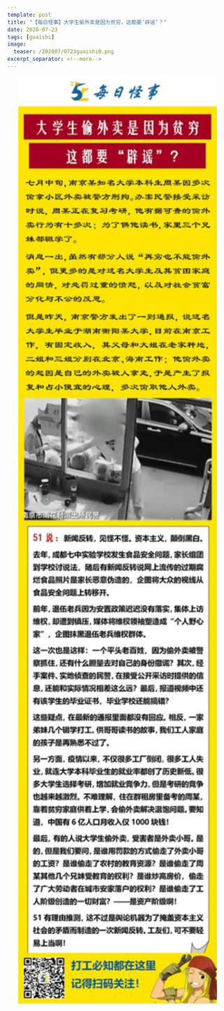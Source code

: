 ```yaml
---
template: post
title: "【每日怪事】大学生偷外卖是因为贫穷，这都要‘辟谣’？"
date: 2020-07-23
tags: [guaishi]
image:
  teaser: /202007/0723guaishi0.png
excerpt_separator: <!--more-->
---
```


<div style="text-align:center;color:grey"><img src="/images/202007/0723guaishi.jpg" width="90%"></div><br>

